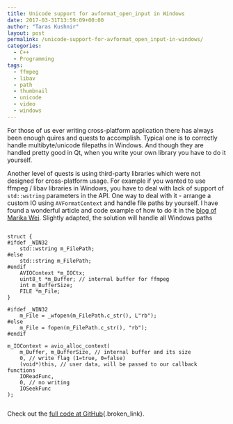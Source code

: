```yaml
---
title: Unicode support for avformat_open_input in Windows
date: 2017-03-31T13:59:09+00:00
author: "Taras Kushnir"
layout: post
permalink: /unicode-support-for-avformat_open_input-in-windows/
categories:
  - C++
  - Programming
tags:
  - ffmpeg
  - libav
  - path
  - thumbnail
  - unicode
  - video
  - windows
---
```

For those of us ever writing cross-platform application there has always been enough quires and quests to accomplish. Typical one is to correctly handle multibyte/unicode filepaths in Windows. And though they are handled pretty good in Qt, when you write your own library you have to do it yourself.

Another level of quests is using third-party libraries which were not designed for cross-platform usage. For example if you wanted to use ffmpeg / libav libraries in Windows, you have to deal with lack of support of `std::wstring` parameters in the API. One way to deal with it - arrange a custom IO using `AVFormatContext` and handle file paths by yourself. I have found a wonderful article and code example of how to do it in the [blog of Marika Wei](https://mw.gl/posts/ffmpeg_custom_io/). Slightly adapted, the solution will handle all Windows paths

<pre><code class="language-clike">
struct {
#ifdef _WIN32
    std::wstring m_FilePath;
#else
    std::string m_FilePath;
#endif
    AVIOContext *m_IOCtx;
    uint8_t *m_Buffer; // internal buffer for ffmpeg
    int m_BufferSize;
    FILE *m_File;
}

#ifdef _WIN32
    m_File = _wfopen(m_FilePath.c_str(), L"rb");
#else
    m_File = fopen(m_FilePath.c_str(), "rb");
#endif

m_IOContext = avio_alloc_context(
    m_Buffer, m_BufferSize, // internal buffer and its size
    0, // write flag (1=true, 0=false)
    (void*)this, // user data, will be passed to our callback functions
    IOReadFunc,
    0, // no writing
    IOSeekFunc
);

</code></pre>

Check out the [full code at GitHub](https://github.com/Ribtoks/libavthumbnailer/blob/master/src/libavthumbnailer/genericiocontext.cpp){.broken_link}.